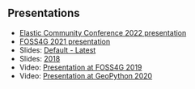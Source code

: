 ## Presentations

- [Elastic Community Conference 2022 presentation](../presentations/elastic-cc-2022)
- [FOSS4G 2021 presentation](../presentations/foss4g2021)
- Slides: [Default - Latest](../presentations/default)
- Slides: [2018](../presentations/2018)
- Video: [Presentation at FOSS4G 2019](https://media.ccc.de/v/bucharest-32-next-generation-ogc-web-services-with-pygeoapi)
- Video: [Presentation at GeoPython 2020](https://www.youtube.com/watch?v=pVfWRlmlJAE)

